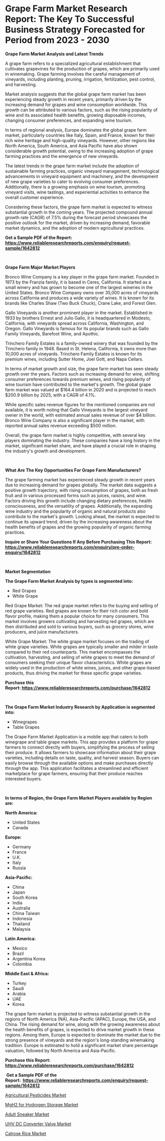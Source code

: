 <p><h1>Grape Farm Market Research Report: The Key To Successful Business Strategy Forecasted for Period from 2023 - 2030</h1></p><p><strong>Grape Farm Market Analysis and Latest Trends</strong></p>
<p><p>A grape farm refers to a specialized agricultural establishment that cultivates grapevines for the production of grapes, which are primarily used in winemaking. Grape farming involves the careful management of vineyards, including planting, pruning, irrigation, fertilization, pest control, and harvesting.</p><p>Market analysis suggests that the global grape farm market has been experiencing steady growth in recent years, primarily driven by the increasing demand for grapes and wine consumption worldwide. This growth can be attributed to various factors, such as the rising popularity of wine and its associated health benefits, growing disposable incomes, changing consumer preferences, and expanding wine tourism.</p><p>In terms of regional analysis, Europe dominates the global grape farm market, particularly countries like Italy, Spain, and France, known for their rich wine heritage and high-quality vineyards. However, other regions like North America, South America, and Asia Pacific have also shown considerable growth potential, owing to the increasing adoption of grape farming practices and the emergence of new vineyards.</p><p>The latest trends in the grape farm market include the adoption of sustainable farming practices, organic vineyard management, technological advancements in vineyard equipment and machinery, and the development of new grape varieties to cater to evolving consumer preferences. Additionally, there is a growing emphasis on wine tourism, promoting vineyard visits, wine tastings, and experiential activities to enhance the overall customer experience.</p><p>Considering these factors, the grape farm market is expected to witness substantial growth in the coming years. The projected compound annual growth rate (CAGR) of 7.5% during the forecast period showcases the positive outlook for the market, driven by increasing demand, favorable market dynamics, and the adoption of modern agricultural practices.</p></p>
<p><strong>Get a Sample PDF of the Report:&nbsp; <a href="https://www.reliableresearchreports.com/enquiry/request-sample/1642812">https://www.reliableresearchreports.com/enquiry/request-sample/1642812</a></strong></p>
<p>&nbsp;</p>
<p><strong>Grape Farm Major Market Players</strong></p>
<p><p>Bronco Wine Company is a key player in the grape farm market. Founded in 1973 by the Franzia family, it is based in Ceres, California. It started as a small winery and has grown to become one of the largest wineries in the United States. Bronco Wine Company owns over 35,000 acres of vineyards across California and produces a wide variety of wines. It is known for its brands like Charles Shaw (Two Buck Chuck), Crane Lake, and Forest Glen.</p><p>Gallo Vineyards is another prominent player in the market. Established in 1933 by brothers Ernest and Julio Gallo, it is headquartered in Modesto, California, with vineyards spread across California, Washington, and Oregon. Gallo Vineyards is famous for its popular brands such as Gallo Family Vineyards, Barefoot Wine, and Apothic.</p><p>Trinchero Family Estates is a family-owned winery that was founded by the Trinchero family in 1948. Based in St. Helena, California, it owns more than 10,000 acres of vineyards. Trinchero Family Estates is known for its premium wines, including Sutter Home, Joel Gott, and Napa Cellars.</p><p>In terms of market growth and size, the grape farm market has seen steady growth over the years. Factors such as increasing demand for wine, shifting consumer preferences towards premium wines, and rising popularity of wine tourism have contributed to the market's growth. The global grape farm market was valued at $164.4 billion in 2020 and is projected to reach $200.9 billion by 2025, with a CAGR of 4.1%.</p><p>While specific sales revenue figures for the mentioned companies are not available, it is worth noting that Gallo Vineyards is the largest vineyard owner in the world, with estimated annual sales revenue of over $4 billion. Bronco Wine Company is also a significant player in the market, with reported annual sales revenue exceeding $500 million.</p><p>Overall, the grape farm market is highly competitive, with several key players dominating the industry. These companies have a long history in the market, significant market share, and have played a crucial role in shaping the industry's growth and development.</p></p>
<p>&nbsp;</p>
<p><strong>What Are The Key Opportunities For Grape Farm Manufacturers?</strong></p>
<p><p>The grape farming market has experienced steady growth in recent years due to increasing demand for grapes globally. The market data suggests a positive growth trajectory, with rising consumption of grapes, both as fresh fruit and in various processed forms such as juices, raisins, and wine. Factors driving this growth include changing dietary preferences, health consciousness, and the versatility of grapes. Additionally, the expanding wine industry and the popularity of organic and natural products also contribute to the market's growth. Looking ahead, the market is expected to continue its upward trend, driven by the increasing awareness about the health benefits of grapes and the growing popularity of organic farming practices.</p></p>
<p><strong>Inquire or Share Your Questions If Any Before Purchasing This Report: <a href="https://www.reliableresearchreports.com/enquiry/pre-order-enquiry/1642812">https://www.reliableresearchreports.com/enquiry/pre-order-enquiry/1642812</a></strong></p>
<p>&nbsp;</p>
<p><strong>Market Segmentation</strong></p>
<p><strong>The Grape Farm Market Analysis by types is segmented into:</strong></p>
<p><ul><li>Red Grapes</li><li>White Grape</li></ul></p>
<p><p>Red Grape Market: The red grape market refers to the buying and selling of red grape varieties. Red grapes are known for their rich color and bold flavor profile, making them a popular choice for many consumers. This market involves growers cultivating and harvesting red grapes, which are then distributed and sold to various buyers, such as grocery stores, wine producers, and juice manufacturers.</p><p>White Grape Market: The white grape market focuses on the trading of white grape varieties. White grapes are typically smaller and milder in taste compared to their red counterparts. This market encompasses the cultivation, harvesting, and selling of white grapes to meet the demand of consumers seeking their unique flavor characteristics. White grapes are widely used in the production of white wines, juices, and other grape-based products, thus driving the market for these specific grape varieties.</p></p>
<p><strong>Purchase this Report:&nbsp;<a href="https://www.reliableresearchreports.com/purchase/1642812">https://www.reliableresearchreports.com/purchase/1642812</a></strong></p>
<p>&nbsp;</p>
<p><strong>The Grape Farm Market Industry Research by Application is segmented into:</strong></p>
<p><ul><li>Winegrapes</li><li>Table Grapes</li></ul></p>
<p><p>The Grape Farm Market Application is a mobile app that caters to both winegrape and table grape markets. This app provides a platform for grape farmers to connect directly with buyers, simplifying the process of selling their produce. It allows farmers to showcase information about their grape varieties, including details on taste, quality, and harvest season. Buyers can easily browse through the available options and make purchases directly through the app. This application facilitates a streamlined and efficient marketplace for grape farmers, ensuring that their produce reaches interested buyers.</p></p>
<p>&nbsp;</p>
<p><strong>In terms of Region, the Grape Farm Market Players available by Region are:</strong></p>
<p>
    <p> <strong> North America: </strong>
        <ul>
            <li>United States</li>
            <li>Canada</li>
        </ul>
        </p> 
    <p> <strong> Europe: </strong>
        <ul>
            <li>Germany</li>
            <li>France</li>
            <li>U.K.</li>
            <li>Italy</li>
            <li>Russia</li>
        </ul>
        </p> 
    <p> <strong> Asia-Pacific: </strong>
        <ul>
            <li>China</li>
            <li>Japan</li>
            <li>South Korea</li>
            <li>India</li>
            <li>Australia</li>
            <li>China Taiwan</li>
            <li>Indonesia</li>
            <li>Thailand</li>
            <li>Malaysia</li>
        </ul>
        </p> 
    <p> <strong> Latin America: </strong>
        <ul>
            <li>Mexico</li>
            <li>Brazil</li>
            <li>Argentina Korea</li>
            <li>Colombia</li>
        </ul>
        </p> 
    <p> <strong> Middle East & Africa: </strong>
        <ul>
            <li>Turkey</li>
            <li>Saudi</li>
            <li>Arabia</li>
            <li>UAE</li>
            <li>Korea</li>
        </ul>
    </p>
    </p>
<p><p>The grape farm market is projected to witness substantial growth in the regions of North America (NA), Asia-Pacific (APAC), Europe, the USA, and China. The rising demand for wine, along with the growing awareness about the health benefits of grapes, is expected to drive market growth in these regions. Among them, Europe is expected to dominate the market due to the strong presence of vineyards and the region's long-standing winemaking tradition. Europe is estimated to hold a significant market share percentage valuation, followed by North America and Asia-Pacific.</p></p>
<p><strong>Purchase this Report: <a href="https://www.reliableresearchreports.com/purchase/1642812">https://www.reliableresearchreports.com/purchase/1642812</a></strong></p>
<p>&nbsp;<strong>Get a Sample PDF of the Report:&nbsp;&nbsp;<a href="https://www.reliableresearchreports.com/enquiry/request-sample/1642812">https://www.reliableresearchreports.com/enquiry/request-sample/1642812</a></strong></p>
<p><strong></strong></p>
<p><p><a href="https://github.com/jonneygiverf/Market-Research-Report-List-1/blob/main/agricultural-pesticides-market.md">Agricultural Pesticides Market</a></p><p><a href="https://www.linkedin.com/pulse/decoding-mgh2-hydrogen-storage-market-deep-dive-latest-trends-k89qe/">MgH2 for Hydrogen Storage Market</a></p><p><a href="https://medium.com/@kcekkboop72786/adult-sneaker-market-size-market-outlook-and-market-forecast-2023-to-2030-85f95eb27635">Adult Sneaker Market</a></p><p><a href="https://www.linkedin.com/pulse/uhv-dc-converter-valve-market-challenges-opportunities-growth-okbbe/">UHV DC Converter Valve Market</a></p><p><a href="https://github.com/dziulagalemab/Market-Research-Report-List-1/blob/main/calrose-rice-market.md">Calrose Rice Market</a></p></p>